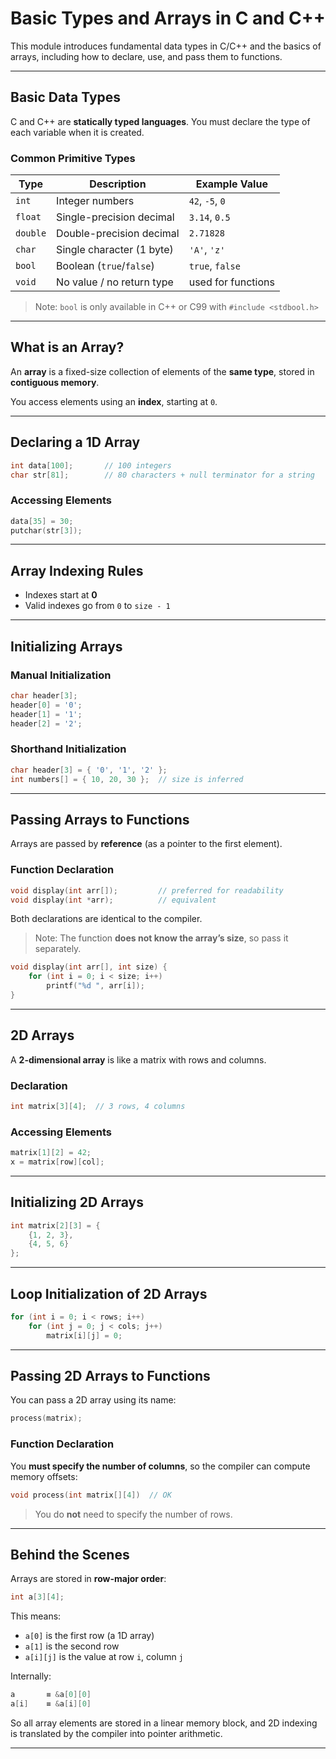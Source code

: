 # Basic Types and Arrays in C and C++

This module introduces fundamental data types in C/C++ and the basics of arrays, including how to declare, use, and pass them to functions.

---

## Basic Data Types

C and C++ are **statically typed languages**. You must declare the type of each variable when it is created.

### Common Primitive Types

| Type       | Description                      | Example Value     |
|------------|----------------------------------|-------------------|
| `int`      | Integer numbers                  | `42`, `-5`, `0`   |
| `float`    | Single-precision decimal         | `3.14`, `0.5`     |
| `double`   | Double-precision decimal         | `2.71828`         |
| `char`     | Single character (1 byte)        | `'A'`, `'z'`      |
| `bool`     | Boolean (`true`/`false`)         | `true`, `false`   |
| `void`     | No value / no return type        | used for functions |

> Note: `bool` is only available in C++ or C99 with `#include <stdbool.h>`

---

## What is an Array?

An **array** is a fixed-size collection of elements of the **same type**, stored in **contiguous memory**.

You access elements using an **index**, starting at `0`.

---

## Declaring a 1D Array

```c
int data[100];       // 100 integers
char str[81];        // 80 characters + null terminator for a string
```

### Accessing Elements

```c
data[35] = 30;
putchar(str[3]);
```

---

## Array Indexing Rules

- Indexes start at **0**
- Valid indexes go from `0` to `size - 1`

---

## Initializing Arrays

### Manual Initialization

```c
char header[3];
header[0] = '0';
header[1] = '1';
header[2] = '2';
```

### Shorthand Initialization

```c
char header[3] = { '0', '1', '2' };
int numbers[] = { 10, 20, 30 };  // size is inferred
```

---

## Passing Arrays to Functions

Arrays are passed by **reference** (as a pointer to the first element).

### Function Declaration

```c
void display(int arr[]);         // preferred for readability
void display(int *arr);          // equivalent
```

Both declarations are identical to the compiler.

> Note: The function **does not know the array’s size**, so pass it separately.

```c
void display(int arr[], int size) {
    for (int i = 0; i < size; i++)
        printf("%d ", arr[i]);
}
```

---

## 2D Arrays

A **2-dimensional array** is like a matrix with rows and columns.

### Declaration

```c
int matrix[3][4];  // 3 rows, 4 columns
```

### Accessing Elements

```c
matrix[1][2] = 42;
x = matrix[row][col];
```

---

## Initializing 2D Arrays

```c
int matrix[2][3] = {
    {1, 2, 3},
    {4, 5, 6}
};
```

---

## Loop Initialization of 2D Arrays

```c
for (int i = 0; i < rows; i++)
    for (int j = 0; j < cols; j++)
        matrix[i][j] = 0;
```

---

## Passing 2D Arrays to Functions

You can pass a 2D array using its name:

```c
process(matrix);
```

### Function Declaration

You **must specify the number of columns**, so the compiler can compute memory offsets:

```c
void process(int matrix[][4])  // OK
```

> You do **not** need to specify the number of rows.

---

## Behind the Scenes

Arrays are stored in **row-major order**:

```c
int a[3][4];
```

This means:

- `a[0]` is the first row (a 1D array)
- `a[1]` is the second row
- `a[i][j]` is the value at row `i`, column `j`

Internally:

```c
a       ≡ &a[0][0]
a[i]    ≡ &a[i][0]
```

So all array elements are stored in a linear memory block, and 2D indexing is translated by the compiler into pointer arithmetic.

---
